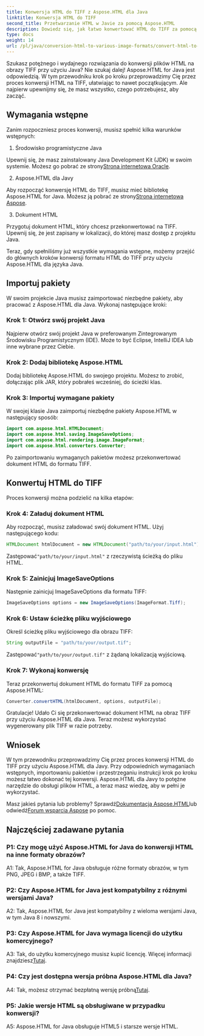 ```yaml
---
title: Konwersja HTML do TIFF z Aspose.HTML dla Java
linktitle: Konwersja HTML do TIFF
second_title: Przetwarzanie HTML w Javie za pomocą Aspose.HTML
description: Dowiedz się, jak łatwo konwertować HTML do TIFF za pomocą Aspose.HTML dla Java. Przewodnik krok po kroku dotyczący wydajnej obsługi dokumentów.
type: docs
weight: 14
url: /pl/java/conversion-html-to-various-image-formats/convert-html-to-tiff/
---
```

Szukasz potężnego i wydajnego rozwiązania do konwersji plików HTML na obrazy TIFF przy użyciu Java? Nie szukaj dalej! Aspose.HTML for Java jest odpowiedzią. W tym przewodniku krok po kroku przeprowadzimy Cię przez proces konwersji HTML na TIFF, ułatwiając to nawet początkującym. Ale najpierw upewnijmy się, że masz wszystko, czego potrzebujesz, aby zacząć.

## Wymagania wstępne

Zanim rozpoczniesz proces konwersji, musisz spełnić kilka warunków wstępnych:

1. Środowisko programistyczne Java

 Upewnij się, że masz zainstalowany Java Development Kit (JDK) w swoim systemie. Możesz go pobrać ze strony[Strona internetowa Oracle](https://www.oracle.com/java/technologies/javase-downloads.html).

2. Aspose.HTML dla Javy

 Aby rozpocząć konwersję HTML do TIFF, musisz mieć bibliotekę Aspose.HTML for Java. Możesz ją pobrać ze strony[Strona internetowa Aspose](https://releases.aspose.com/html/java/).

3. Dokument HTML

Przygotuj dokument HTML, który chcesz przekonwertować na TIFF. Upewnij się, że jest zapisany w lokalizacji, do której masz dostęp z projektu Java.

Teraz, gdy spełniliśmy już wszystkie wymagania wstępne, możemy przejść do głównych kroków konwersji formatu HTML do TIFF przy użyciu Aspose.HTML dla języka Java.

## Importuj pakiety

W swoim projekcie Java musisz zaimportować niezbędne pakiety, aby pracować z Aspose.HTML dla Java. Wykonaj następujące kroki:

### Krok 1: Otwórz swój projekt Java

Najpierw otwórz swój projekt Java w preferowanym Zintegrowanym Środowisku Programistycznym (IDE). Może to być Eclipse, IntelliJ IDEA lub inne wybrane przez Ciebie.

### Krok 2: Dodaj bibliotekę Aspose.HTML

Dodaj bibliotekę Aspose.HTML do swojego projektu. Możesz to zrobić, dołączając plik JAR, który pobrałeś wcześniej, do ścieżki klas.

### Krok 3: Importuj wymagane pakiety

W swojej klasie Java zaimportuj niezbędne pakiety Aspose.HTML w następujący sposób:

```java
import com.aspose.html.HTMLDocument;
import com.aspose.html.saving.ImageSaveOptions;
import com.aspose.html.rendering.image.ImageFormat;
import com.aspose.html.converters.Converter;
```

Po zaimportowaniu wymaganych pakietów możesz przekonwertować dokument HTML do formatu TIFF.

## Konwertuj HTML do TIFF

Proces konwersji można podzielić na kilka etapów:

### Krok 4: Załaduj dokument HTML

Aby rozpocząć, musisz załadować swój dokument HTML. Użyj następującego kodu:

```java
HTMLDocument htmlDocument = new HTMLDocument("path/to/your/input.html");
```

 Zastępować`"path/to/your/input.html"` z rzeczywistą ścieżką do pliku HTML.

### Krok 5: Zainicjuj ImageSaveOptions

Następnie zainicjuj ImageSaveOptions dla formatu TIFF:

```java
ImageSaveOptions options = new ImageSaveOptions(ImageFormat.Tiff);
```

### Krok 6: Ustaw ścieżkę pliku wyjściowego

Określ ścieżkę pliku wyjściowego dla obrazu TIFF:

```java
String outputFile = "path/to/your/output.tif";
```

 Zastępować`"path/to/your/output.tif"` z żądaną lokalizacją wyjściową.

### Krok 7: Wykonaj konwersję

Teraz przekonwertuj dokument HTML do formatu TIFF za pomocą Aspose.HTML:

```java
Converter.convertHTML(htmlDocument, options, outputFile);
```

Gratulacje! Udało Ci się przekonwertować dokument HTML na obraz TIFF przy użyciu Aspose.HTML dla Java. Teraz możesz wykorzystać wygenerowany plik TIFF w razie potrzeby.

## Wniosek

W tym przewodniku przeprowadzimy Cię przez proces konwersji HTML do TIFF przy użyciu Aspose.HTML dla Javy. Przy odpowiednich wymaganiach wstępnych, importowaniu pakietów i przestrzeganiu instrukcji krok po kroku możesz łatwo dokonać tej konwersji. Aspose.HTML dla Javy to potężne narzędzie do obsługi plików HTML, a teraz masz wiedzę, aby w pełni je wykorzystać.

 Masz jakieś pytania lub problemy? Sprawdź[Dokumentacja Aspose.HTML](https://reference.aspose.com/html/java/)lub odwiedź[Forum wsparcia Aspose](https://forum.aspose.com/) po pomoc.

## Najczęściej zadawane pytania

### P1: Czy mogę użyć Aspose.HTML for Java do konwersji HTML na inne formaty obrazów?

A1: Tak, Aspose.HTML for Java obsługuje różne formaty obrazów, w tym PNG, JPEG i BMP, a także TIFF.

### P2: Czy Aspose.HTML for Java jest kompatybilny z różnymi wersjami Java?

A2: Tak, Aspose.HTML for Java jest kompatybilny z wieloma wersjami Java, w tym Java 8 i nowszymi.

### P3: Czy Aspose.HTML for Java wymaga licencji do użytku komercyjnego?

 A3: Tak, do użytku komercyjnego musisz kupić licencję. Więcej informacji znajdziesz[Tutaj](https://purchase.aspose.com/buy).

### P4: Czy jest dostępna wersja próbna Aspose.HTML dla Java?

 A4: Tak, możesz otrzymać bezpłatną wersję próbną[Tutaj](https://releases.aspose.com/html/java).

### P5: Jakie wersje HTML są obsługiwane w przypadku konwersji?

A5: Aspose.HTML for Java obsługuje HTML5 i starsze wersje HTML.